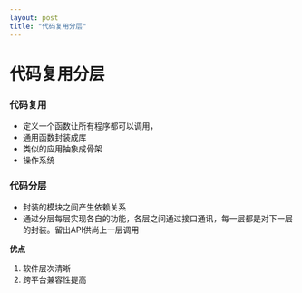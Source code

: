 ```yaml
---
layout: post
title: "代码复用分层"
---
```


# 代码复用分层

### 代码复用

+ 定义一个函数让所有程序都可以调用， 
+ 通用函数封装成库
+ 类似的应用抽象成骨架
+ 操作系统



### 代码分层

+ 封装的模块之间产生依赖关系
+ 通过分层每层实现各自的功能，各层之间通过接口通讯，每一层都是对下一层的封装。留出API供尚上一层调用

**优点**

1. 软件层次清晰
2. 跨平台兼容性提高













